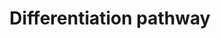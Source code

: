 ---
annotations:
- id: PW:0000004
  parent: regulatory pathway
  type: Pathway Ontology
  value: regulatory pathway
- id: DOID:319
  parent: central nervous system disease
  type: Disease Ontology
  value: spinal cord disease
- id: DOID:2055
  parent: disease of mental health
  type: Disease Ontology
  value: post-traumatic stress disorder
- id: CL:0000034
  parent: stem cell
  type: Cell Type Ontology
  value: stem cell
- id: CL:0002606
  parent: animal cell
  type: Cell Type Ontology
  value: astrocyte of the spinal cord
authors:
- Mkutmon
- Susan
- Egonw
- Eweitz
description: This pathway provides an overview of the directed differentiation molecules
  used to induce early and derivative cell lineages from human pluripotent stem cells.
  The initial version of this pathway is a direct adaptation of the SnapShot "Directed
  Differentiation of Pluripotent Stem Cells" pathway authored by Luis A. Williams,
  Brandi N. Davis-Dusenbery, and Kevin C. Eggan, HHMI, Harvard University, Cell 149,
  May 25, 2012 Elsevier Inc. DOI 10.1016/j.cell.2012.05.015. http://download.cell.com/pdf/PIIS0092867412005946.pdf.
  This adaptation was generated by Meenakshi Venkatasubramanian and Krithika Ramasamy
  Subramanian at Cincinnati Children's Hospital in the laboratory of Nathan Salomonis.
last-edited: 2021-05-21
organisms:
- Bos taurus
redirect_from:
- /index.php/Pathway:WP3223
- /instance/WP3223
- /instance/WP3223_rr117496
revision: r117496
schema-jsonld:
- '@context': https://schema.org/
  '@id': https://wikipathways.github.io/pathways/WP3223.html
  '@type': Dataset
  creator:
    '@type': Organization
    name: WikiPathways
  description: This pathway provides an overview of the directed differentiation molecules
    used to induce early and derivative cell lineages from human pluripotent stem
    cells. The initial version of this pathway is a direct adaptation of the SnapShot
    "Directed Differentiation of Pluripotent Stem Cells" pathway authored by Luis
    A. Williams, Brandi N. Davis-Dusenbery, and Kevin C. Eggan, HHMI, Harvard University,
    Cell 149, May 25, 2012 Elsevier Inc. DOI 10.1016/j.cell.2012.05.015. http://download.cell.com/pdf/PIIS0092867412005946.pdf.
    This adaptation was generated by Meenakshi Venkatasubramanian and Krithika Ramasamy
    Subramanian at Cincinnati Children's Hospital in the laboratory of Nathan Salomonis.
  keywords:
  - A-83-01
  - ALK
  - Ascorbic acid
  - BMP4
  - Beta-Glycerophosphoric acid
  - CNTF
  - CSF1
  - CSF1R
  - CXCR2
  - Cyclopamine
  - DAPT
  - DKK1
  - Dexamethasone
  - EPO
  - FGF1
  - FGF2
  - FGF4
  - FGF8
  - FLT3LG
  - FST
  - GDF5
  - HGF
  - IGF-I
  - IL11
  - IL6
  - IL6R
  - INHBA
  - KIT
  - KITLG
  - LEFTY1
  - NODAL
  - NOG
  - NOTCH1
  - NT5E
  - NTF4
  - Naltrexone
  - Niacinamide
  - PDGFA
  - PDGFB
  - Retinoic acid
  - SB431542
  - SHH
  - Selenium
  - TF
  - TGFB1
  - TGFB3
  - TNFSF11
  - Taurine
  - VEGFA
  - Vitamin A
  - WNT1
  - WNT2
  - WNT2B
  - WNT3A
  - WNT5A
  - WNT7B
  license: CC0
  name: Differentiation pathway
seo: CreativeWork
title: Differentiation pathway
wpid: WP3223
---